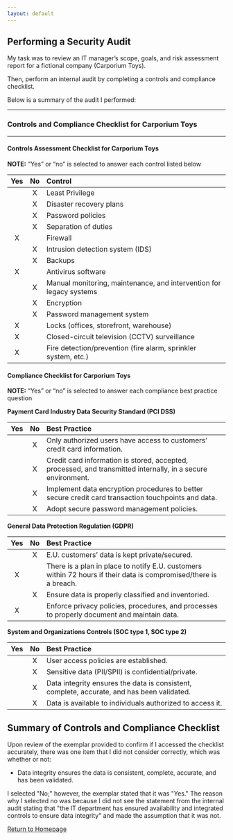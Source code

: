 ```yaml
---
layout: default
---
```


## Performing a Security Audit

My task was to review an IT manager’s scope, goals, and risk assessment report for a fictional company (Carporium Toys).

Then, perform an internal audit by completing a controls and compliance checklist.

Below is a summary of the audit I performed:

* * *

### Controls and Compliance Checklist for Carporium Toys

* * *

#### Controls Assessment Checklist for Carporium Toys
__NOTE:__ “Yes” or “no” is selected to answer each control listed below

|Yes  |No   |Control                                                                                                            |
|:---:|:---:|:---|
|     | X   | Least Privilege                                                                                                   |
|     | X   | Disaster recovery plans                                                                                           |
|     | X   | Password policies                                                                                                 |
|     | X   | Separation of duties                                                                                              |
| X   |     | Firewall                                                                                                          |
|     | X   | Intrusion detection system (IDS)                                                                                  |
|     | X   | Backups                                                                                                           |
| X   |     | Antivirus software                                                                                                |
|     | X   | Manual monitoring, maintenance, and intervention for legacy systems                                               |
|     | X   | Encryption                                                                                                        |
|     | X   | Password management system                                                                                        |
| X   |     | Locks (offices, storefront, warehouse)                                                                            |
| X   |     | Closed-circuit television (CCTV) surveillance                                                                     |
| X   |     | Fire detection/prevention (fire alarm, sprinkler system, etc.)                                                    |

#### Compliance Checklist for Carporium Toys
__NOTE:__ “Yes” or “no” is selected to answer each compliance best practice question

__Payment Card Industry Data Security Standard (PCI DSS)__

|Yes  |No   |Best Practice                                                                                                      |
|:---:|:---:|:---|
|     | X   | Only authorized users have access to customers’ credit card information.                                          |
|     | X   | Credit card information is stored, accepted, processed, and transmitted internally, in a secure environment.      |
|     | X   | Implement data encryption procedures to better secure credit card transaction touchpoints and data.               |
|     | X   | Adopt secure password management policies. |

__General Data Protection Regulation (GDPR)__

|Yes  |No   |Best Practice                                                                                                      |
|:---:|:---:|:---|
|     | X   | E.U. customers’ data is kept private/secured.                                                                     |
| X   |     | There is a plan in place to notify E.U. customers within 72 hours if their data is compromised/there is a breach. |
|     | X   | Ensure data is properly classified and inventoried.                                                               |
| X   |     | Enforce privacy policies, procedures, and processes to properly document and maintain data.                       |

__System and Organizations Controls (SOC type 1, SOC type 2)__

|Yes  |No   |Best Practice                                                                                                      |
|:---:|:---:|:---|
|     | X   | User access policies are established.                                                                             |
|     | X   | Sensitive data (PII/SPII) is confidential/private.                                                                |
|     | X   | Data integrity ensures the data is consistent, complete, accurate, and has been validated.                        |
|     | X   | Data is available to individuals authorized to access it.                                                         |

## Summary of Controls and Compliance Checklist

Upon review of the exemplar provided to confirm if I accessed the checklist accurately, there was one item that I did not consider correctly, which was whether or not:

* Data integrity ensures the data is consistent, complete, accurate, and has been validated.

I selected "No;" however, the exemplar stated that it was "Yes." The reason why I selected no was because I did not see the statement from the internal audit stating that "the IT department has ensured availability and integrated controls to ensure data integrity" and made the assumption that it was not.

[Return to Homepage](./)
